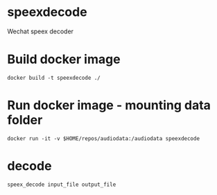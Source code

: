 # speexdecode
Wechat speex decoder 

# Build docker image
```
docker build -t speexdecode ./ 
```

# Run docker image - mounting data folder
```
docker run -it -v $HOME/repos/audiodata:/audiodata speexdecode
```

# decode
```
speex_decode input_file output_file
```

